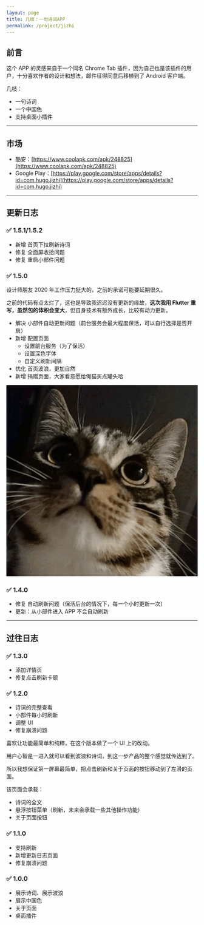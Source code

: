 ```yaml
---
layout: page
title: 几枝：一句诗词APP
permalink: /project/jizhi
---
```


## 前言

这个 APP 的灵感来自于一个同名 Chrome Tab 插件，因为自己也是该插件的用户，十分喜欢作者的设计和想法，邮件征得同意后移植到了 Android 客户端。

几枝：

- 一句诗词
- 一个中国色
- 支持桌面小插件

---

## 市场

- 酷安：[https://www.coolapk.com/apk/248825](https://www.coolapk.com/apk/248825)
- Google Play：[https://play.google.com/store/apps/details?id=com.hugo.jizhi](https://play.google.com/store/apps/details?id=com.hugo.jizhi)

---

## 更新日志

### ✅  1.5.1/1.5.2

- 新增 首页下拉刷新诗词
- 修复 全面屏收拾问题
- 修复 重启小部件问题


### ✅  1.5.0

设计师朋友 2020 年工作压力挺大的，之前的承诺可能要延期很久。

之前的代码有点太烂了，这也是导致我迟迟没有更新的缘故，**这次我用 Flutter 重写，虽然包的体积会变大**，但自身技术有额外成长，比较有动力更新。

- 解决 小部件自动更新问题（前台服务会最大程度保活，可以自行选择是否开启）
- 新增 配置页面
    - 设置前台服务（为了保活）
    - 设置深色字体
    - 自定义刷新间隔
- 优化 首页波浪，更加自然
- 新增 捐赠页面，大家看意愿给俺猫买点罐头哈

![](/assets/images/image_cat.png)

### ✅ 1.4.0

- 修复 自动刷新问题（保活后台的情况下，每一个小时更新一次）
- 更新：从小部件进入 APP 不会自动刷新

---

## 过往日志

### ✅ 1.3.0

- 添加详情页
- 修复点击刷新卡顿

### ✅ 1.2.0

- 诗词的完整查看
- 小部件每小时刷新
- 调整 UI
- 修复崩溃问题

喜欢让功能最简单和纯粹，在这个版本做了一个 UI 上的改动。

用户心智是一进入就可以看到波浪和诗词，到这一步产品的整个感觉就传达到了。

所以我想保证第一屏幕最简单，把点击刷新和关于页面的按钮移动到了左滑的页面。

该页面会承载：

- 诗词的全文
- 悬浮按钮菜单（刷新，未来会承载一些其他操作功能）
- 关于页面按钮

### ✅ 1.1.0

- 支持刷新
- 新增更新日志页面
- 修复崩溃问题

### ✅ 1.0.0

- 展示诗词、展示波浪
- 展示中国色
- 关于页面
- 桌面插件